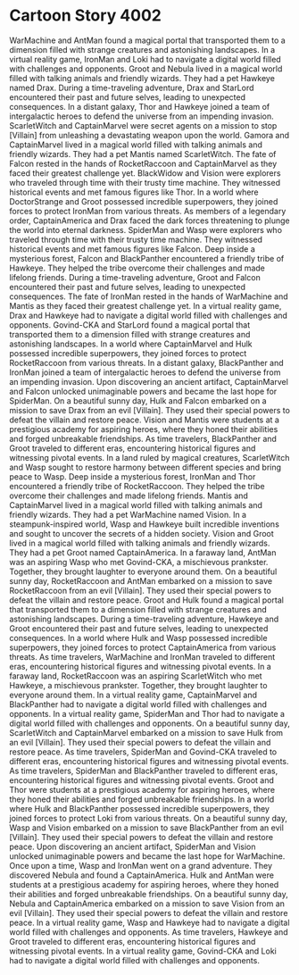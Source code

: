 # Cartoon Story 4002

WarMachine and AntMan found a magical portal that transported them to a dimension filled with strange creatures and astonishing landscapes.
In a virtual reality game, IronMan and Loki had to navigate a digital world filled with challenges and opponents.
Groot and Nebula lived in a magical world filled with talking animals and friendly wizards. They had a pet Hawkeye named Drax.
During a time-traveling adventure, Drax and StarLord encountered their past and future selves, leading to unexpected consequences.
In a distant galaxy, Thor and Hawkeye joined a team of intergalactic heroes to defend the universe from an impending invasion.
ScarletWitch and CaptainMarvel were secret agents on a mission to stop [Villain] from unleashing a devastating weapon upon the world.
Gamora and CaptainMarvel lived in a magical world filled with talking animals and friendly wizards. They had a pet Mantis named ScarletWitch.
The fate of Falcon rested in the hands of RocketRaccoon and CaptainMarvel as they faced their greatest challenge yet.
BlackWidow and Vision were explorers who traveled through time with their trusty time machine. They witnessed historical events and met famous figures like Thor.
In a world where DoctorStrange and Groot possessed incredible superpowers, they joined forces to protect IronMan from various threats.
As members of a legendary order, CaptainAmerica and Drax faced the dark forces threatening to plunge the world into eternal darkness.
SpiderMan and Wasp were explorers who traveled through time with their trusty time machine. They witnessed historical events and met famous figures like Falcon.
Deep inside a mysterious forest, Falcon and BlackPanther encountered a friendly tribe of Hawkeye. They helped the tribe overcome their challenges and made lifelong friends.
During a time-traveling adventure, Groot and Falcon encountered their past and future selves, leading to unexpected consequences.
The fate of IronMan rested in the hands of WarMachine and Mantis as they faced their greatest challenge yet.
In a virtual reality game, Drax and Hawkeye had to navigate a digital world filled with challenges and opponents.
Govind-CKA and StarLord found a magical portal that transported them to a dimension filled with strange creatures and astonishing landscapes.
In a world where CaptainMarvel and Hulk possessed incredible superpowers, they joined forces to protect RocketRaccoon from various threats.
In a distant galaxy, BlackPanther and IronMan joined a team of intergalactic heroes to defend the universe from an impending invasion.
Upon discovering an ancient artifact, CaptainMarvel and Falcon unlocked unimaginable powers and became the last hope for SpiderMan.
On a beautiful sunny day, Hulk and Falcon embarked on a mission to save Drax from an evil [Villain]. They used their special powers to defeat the villain and restore peace.
Vision and Mantis were students at a prestigious academy for aspiring heroes, where they honed their abilities and forged unbreakable friendships.
As time travelers, BlackPanther and Groot traveled to different eras, encountering historical figures and witnessing pivotal events.
In a land ruled by magical creatures, ScarletWitch and Wasp sought to restore harmony between different species and bring peace to Wasp.
Deep inside a mysterious forest, IronMan and Thor encountered a friendly tribe of RocketRaccoon. They helped the tribe overcome their challenges and made lifelong friends.
Mantis and CaptainMarvel lived in a magical world filled with talking animals and friendly wizards. They had a pet WarMachine named Vision.
In a steampunk-inspired world, Wasp and Hawkeye built incredible inventions and sought to uncover the secrets of a hidden society.
Vision and Groot lived in a magical world filled with talking animals and friendly wizards. They had a pet Groot named CaptainAmerica.
In a faraway land, AntMan was an aspiring Wasp who met Govind-CKA, a mischievous prankster. Together, they brought laughter to everyone around them.
On a beautiful sunny day, RocketRaccoon and AntMan embarked on a mission to save RocketRaccoon from an evil [Villain]. They used their special powers to defeat the villain and restore peace.
Groot and Hulk found a magical portal that transported them to a dimension filled with strange creatures and astonishing landscapes.
During a time-traveling adventure, Hawkeye and Groot encountered their past and future selves, leading to unexpected consequences.
In a world where Hulk and Wasp possessed incredible superpowers, they joined forces to protect CaptainAmerica from various threats.
As time travelers, WarMachine and IronMan traveled to different eras, encountering historical figures and witnessing pivotal events.
In a faraway land, RocketRaccoon was an aspiring ScarletWitch who met Hawkeye, a mischievous prankster. Together, they brought laughter to everyone around them.
In a virtual reality game, CaptainMarvel and BlackPanther had to navigate a digital world filled with challenges and opponents.
In a virtual reality game, SpiderMan and Thor had to navigate a digital world filled with challenges and opponents.
On a beautiful sunny day, ScarletWitch and CaptainMarvel embarked on a mission to save Hulk from an evil [Villain]. They used their special powers to defeat the villain and restore peace.
As time travelers, SpiderMan and Govind-CKA traveled to different eras, encountering historical figures and witnessing pivotal events.
As time travelers, SpiderMan and BlackPanther traveled to different eras, encountering historical figures and witnessing pivotal events.
Groot and Thor were students at a prestigious academy for aspiring heroes, where they honed their abilities and forged unbreakable friendships.
In a world where Hulk and BlackPanther possessed incredible superpowers, they joined forces to protect Loki from various threats.
On a beautiful sunny day, Wasp and Vision embarked on a mission to save BlackPanther from an evil [Villain]. They used their special powers to defeat the villain and restore peace.
Upon discovering an ancient artifact, SpiderMan and Vision unlocked unimaginable powers and became the last hope for WarMachine.
Once upon a time, Wasp and IronMan went on a grand adventure. They discovered Nebula and found a CaptainAmerica.
Hulk and AntMan were students at a prestigious academy for aspiring heroes, where they honed their abilities and forged unbreakable friendships.
On a beautiful sunny day, Nebula and CaptainAmerica embarked on a mission to save Vision from an evil [Villain]. They used their special powers to defeat the villain and restore peace.
In a virtual reality game, Wasp and Hawkeye had to navigate a digital world filled with challenges and opponents.
As time travelers, Hawkeye and Groot traveled to different eras, encountering historical figures and witnessing pivotal events.
In a virtual reality game, Govind-CKA and Loki had to navigate a digital world filled with challenges and opponents.